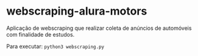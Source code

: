 # webscraping-alura-motors

Aplicação de webscraping que realizar coleta de anúncios de automóveis com finalidade de estudos.

Para executar: `python3 webscraping.py`
